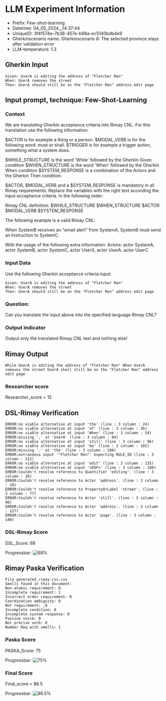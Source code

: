 

# LLM Experiment Information
* Prefix:   Few-shot-learning
* Datetime: 04_05_2024__14:37:44
* UniqueID: 3f4f574e-7b38-457e-b68a-ec5140bdb4e9
* Gherkinscenario name: Gherkinscenario 6: The selected province stays after validation error
* LLM-temperature: 1.3

        

## Gherkin Input
```
Given: UserA is editing the address of "Fletcher Ren"
When: UserA removes the street
Then: UserA should still be on the "Fletcher Ren" address edit page
```
    



## Input prompt, technique: Few-Shot-Learning


### Context
We are translating Gherkin acceptance criteria into Rimay CNL.
For this translation use the following information:

$ACTOR is for example a thing or a person.
$MODAL_VERB is for  the following word: must or shall.
$TRIGGER is for example a trigger action, something what a system does.

$WHILE_STRUCTURE is the word 'While' followed by the Gherkin Given condition
$WHEN_STRUCTURE is the word  'When' followed by the Gherkin When condition
$SYSTEM_RESPONSE is a combination of the Actors and the Gherkin Then condition.

$ACTOR, $MODAL_VERB and a $SYSTEM_RESPONSE is mandatory in all Rimay requirements.
Replace the variables with the right text according the input acceptance criteria.
In the following order: 

Rimay CNL definition: $WHILE_STRUCTURE $WHEN_STRUCTURE $ACTOR $MODAL_VERB $SYSTEM_RESPONSE

The following example is a valid Rimay CNL:

When SystemB receives an "email alert" from SystemA, SystemB must send an Instruction to SystemC.

With the usage of the following extra information:
Actors: actor SystemA, actor SystemB, actor SystemC, actor UserX, actor UserA, actor UserC


        

### Input Data
Use the following Gherkin acceptance criteria input: 
```
Given: UserA is editing the address of "Fletcher Ren"
When: UserA removes the street
Then: UserA should still be on the "Fletcher Ren" address edit page
```

### Question:
Can you translate the input above into the specified language Rimay CNL?

### Output indicator
Output only the translated Rimay CNL text and nothing else!


## Rimay Output
```
While UserA is editing the address of "Fletcher Ren" When UserA removes the street UserA shall still be on the "Fletcher Ren" address edit page
``` 
            

### Researcher score
Researcher_score = 15




## DSL-Rimay Verification
```
ERROR:no viable alternative at input 'the' (line : 3 column : 24)
ERROR:no viable alternative at input 'of' (line : 3 column : 36)
ERROR:no viable alternative at input 'When' (line : 3 column : 54)
ERROR:missing ',' at 'UserA' (line : 3 column : 84)
ERROR:no viable alternative at input 'still' (line : 3 column : 96)
ERROR:no viable alternative at input 'be' (line : 3 column : 102)
ERROR:missing '.' at 'the' (line : 3 column : 108)
ERROR:extraneous input '"Fletcher Ren"' expecting RULE_ID (line : 3 column : 112)
ERROR:no viable alternative at input 'edit' (line : 3 column : 135)
ERROR:no viable alternative at input '<EOF>' (line : 3 column : 140)
ERROR:Couldn't resolve reference to Quantifier 'editing'. (line : 3 column : 16)
ERROR:Couldn't resolve reference to Actor 'address'. (line : 3 column : 28)
ERROR:Couldn't resolve reference to PropertyOrLabel 'street'. (line : 3 column : 77)
ERROR:Couldn't resolve reference to Actor 'still'. (line : 3 column : 96)
ERROR:Couldn't resolve reference to Actor 'address'. (line : 3 column : 127)
ERROR:Couldn't resolve reference to Actor 'page'. (line : 3 column : 140)

```
### DSL-Rimay Score
DSL_Score: 68

Progressbar: ![68%](https://progress-bar.dev/68)

            


## Rimay Paska Verification
```
File generated_rimay.csv.csv
Smells found in this document: 
Non-atomic requirement: 0
Incomplete requirement: 1
Incorrect order requirement: 0
Coordination ambiguity: 0
Not requirement: ,0
Incomplete condition: 0
Incomplete system response: 0
Passive voice: 0
Not precise verb: 0
Number Req with smells: 1

```
### Paska Score
PASKA_Score: 75

Progressbar: ![75%](https://progress-bar.dev/75)

            

### Final Score
Final_score = 86.5

Progressbar: ![86.5%](https://progress-bar.dev/86.5)


